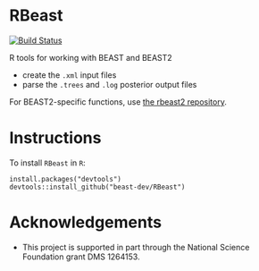 # RBeast

[![Build Status](https://travis-ci.org/beast-dev/RBeast.svg?branch=master)](https://travis-ci.org/beast-dev/RBeast)

R tools for working with BEAST and BEAST2
 * create the `.xml` input files
 * parse the `.trees` and `.log` posterior output files

For BEAST2-specific functions, use [the rbeast2 repository](https://github.com/BEAST2-Dev/rbeast2).

# Instructions

To install `RBeast` in `R`:

```{r}
install.packages("devtools")
devtools::install_github("beast-dev/RBeast")
```

# Acknowledgements

 * This project is supported in part through the National Science Foundation grant DMS 1264153.
